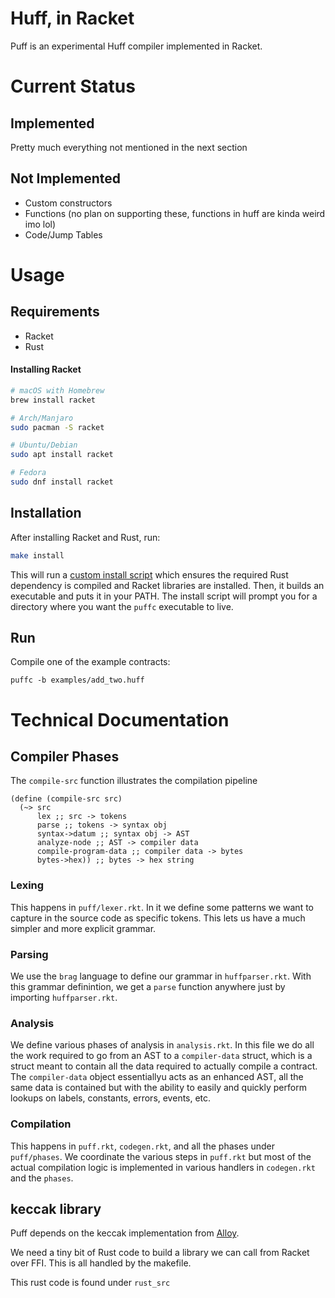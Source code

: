 # Huff, in Racket

Puff is an experimental Huff compiler implemented in Racket.

# Current Status

## Implemented

Pretty much everything not mentioned in the next section

## Not Implemented
- Custom constructors
- Functions (no plan on supporting these, functions in huff are kinda weird imo lol)
- Code/Jump Tables

# Usage

## Requirements

- Racket
- Rust

#### Installing Racket

``` sh
# macOS with Homebrew
brew install racket

# Arch/Manjaro
sudo pacman -S racket

# Ubuntu/Debian
sudo apt install racket

# Fedora
sudo dnf install racket
```

## Installation

After installing Racket and Rust, run:

``` sh
make install
```

This will run a [custom install script](install.rkt) which ensures the required Rust dependency is compiled and Racket libraries are installed. Then, it builds an executable and puts it in your PATH. The install script will prompt you for a directory where you want the `puffc` executable to live.

## Run

Compile one of the example contracts:

`puffc -b examples/add_two.huff`

# Technical Documentation

## Compiler Phases

The `compile-src` function illustrates the compilation pipeline

``` racket
(define (compile-src src)
  (~> src
      lex ;; src -> tokens
      parse ;; tokens -> syntax obj
      syntax->datum ;; syntax obj -> AST
      analyze-node ;; AST -> compiler data
      compile-program-data ;; compiler data -> bytes
      bytes->hex)) ;; bytes -> hex string
```

### Lexing

This happens in `puff/lexer.rkt`. In it we define some patterns we want to capture in the source code as specific tokens. This lets us have a much simpler and more explicit grammar. 

### Parsing

We use the `brag` language to define our grammar in `huffparser.rkt`. With this grammar definintion, we get a `parse` function anywhere just by importing `huffparser.rkt`.

### Analysis

We define various phases of analysis in `analysis.rkt`. In this file we do all the work required to go from an AST to a `compiler-data` struct, which is a struct meant to contain all the data required to actually compile a contract. The `compiler-data` object essentiallyu acts as an enhanced AST, all the same data is contained but with the ability to easily and quickly perform lookups on labels, constants, errors, events, etc.

### Compilation

This happens in `puff.rkt`, `codegen.rkt`, and all the phases under `puff/phases`. We coordinate the various steps in `puff.rkt` but most of the actual compilation logic is implemented in various handlers in `codegen.rkt ` and the `phases`.

## keccak library

Puff depends on the keccak implementation from [Alloy](https://github.com/alloy-rs/core). 

We need a tiny bit of Rust code to build a library we can call from Racket over FFI. This is all handled by the makefile.

This rust code is found under `rust_src`

